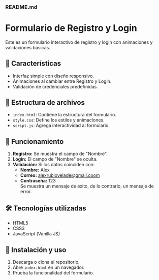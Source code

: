 ### README.md

# Formulario de Registro y Login

Este es un formulario interactivo de registro y login con animaciones y validaciones básicas. 

## 📌 Características
- Interfaz simple con diseño responsivo.
- Animaciones al cambiar entre Registro y Login.
- Validación de credenciales predefinidas.

## 📁 Estructura de archivos
- `index.html`: Contiene la estructura del formulario.
- `style.css`: Define los estilos y animaciones.
- `script.js`: Agrega interactividad al formulario.

## 🚀 Funcionamiento
1. **Registro:** Se muestra el campo de "Nombre".
2. **Login:** El campo de "Nombre" se oculta.
3. **Validación:** Si los datos coinciden con:
   - **Nombre:** Alex  
   - **Correo:** alexrubiovelade@gmail.coom  
   - **Contraseña:** 123  
   Se muestra un mensaje de éxito, de lo contrario, un mensaje de error.

## 🛠 Tecnologías utilizadas
- HTML5
- CSS3
- JavaScript (Vanilla JS)

## 🔧 Instalación y uso
1. Descarga o clona el repositorio.
2. Abre `index.html` en un navegador.
3. Prueba la funcionalidad del formulario.
